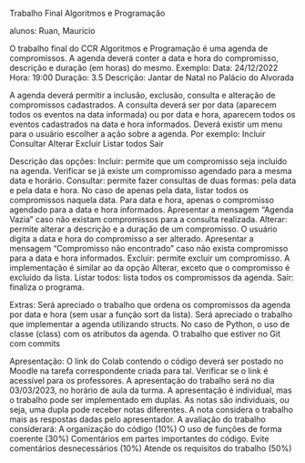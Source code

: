 Trabalho Final
Algoritmos e Programação

alunos: Ruan, Mauricio


O trabalho final do CCR Algoritmos e Programação é uma agenda de compromissos. A agenda deverá conter a data e hora do compromisso, descrição e duração (em horas) do mesmo.
Exemplo:
Data: 24/12/2022
Hora: 19:00
Duração: 3.5
Descrição: Jantar de Natal no Palácio do Alvorada

A agenda deverá permitir a inclusão, exclusão, consulta e alteração de compromissos cadastrados. A consulta deverá ser por data (aparecem todos os eventos na data informada) ou por data e hora, aparecem todos os eventos cadastrados na data e hora informados.
Deverá existir um menu para o usuário escolher a ação sobre a agenda. Por exemplo:
Incluir
Consultar
Alterar
Excluir
Listar todos
Sair

Descrição das opções:
Incluir: permite que um compromisso seja incluído na agenda. Verificar se já existe um compromisso agendado para a mesma data e horário. 
Consultar: permite fazer consultas de duas formas: pela data e pela data e hora. No caso de apenas pela data, listar todos os compromissos naquela data. Para data e hora, apenas o compromisso agendado para a data e hora informados. Apresentar a mensagem “Agenda Vazia” caso não existam compromissos para a consulta realizada.
Alterar: permite alterar a descrição e a duração de um compromisso. O usuário digita a data e hora do compromisso a ser alterado. Apresentar a mensagem “Compromisso não encontrado” caso não exista compromisso para a data e hora informados.
Excluir: permite excluir um compromisso. A implementação é similar ao da opção Alterar, exceto que o compromisso é excluído da lista.
Listar todos: lista todos os compromissos da agenda.
Sair: finaliza o programa.

Extras:
Será apreciado o trabalho que ordena os compromissos da agenda por data e hora (sem usar a função sort da lista).
Será apreciado o trabalho que implementar a agenda utilizando structs. No caso de Python, o uso de classe (class) com os atributos da agenda.
O trabalho que estiver no Git com commits

Apresentação:
O link do Colab contendo o código deverá ser postado no Moodle na tarefa correspondente criada para tal. Verificar se o link é acessível para os professores.
A apresentação do trabalho será no dia 03/03/2023, no horário de aula da turma.
A apresentação é individual, mas o trabalho pode ser implementado em duplas. As notas são individuais, ou seja, uma dupla pode receber notas diferentes. A nota considera o trabalho mais as respostas dadas pelo apresentador.
A avaliação do trabalho considerará:
A organização do código (10%)
O uso de funções de forma coerente (30%)
Comentários em partes importantes do código. Evite comentários desnecessários (10%)
Atende os requisitos do trabalho (50%)

